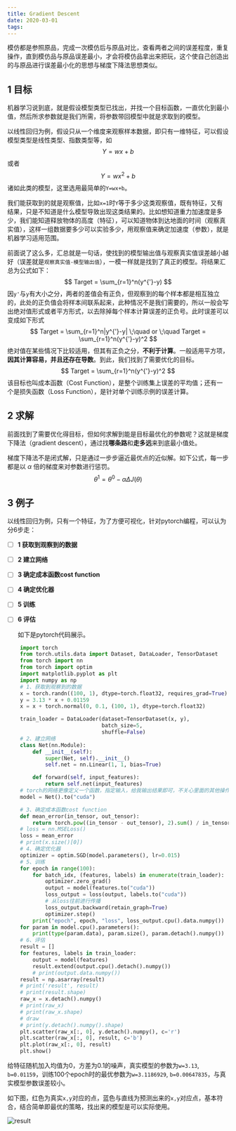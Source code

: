 ```yaml
---
title: Gradient Descent
date: 2020-03-01
tags:
---
```

模仿都是参照原品，完成一次模仿后与原品对比，查看两者之间的误差程度，重复操作，直到模仿品与原品误差最小，才会将模仿品拿出来把玩，这个使自己创造出的与原品进行误差最小化的思想与梯度下降法思想类似。

## 1 目标

机器学习说到底，就是假设模型类型已找出，并找一个目标函数，一直优化到最小值，然后所求参数就是我们所需，将参数带回模型中就是求取到的模型。

以线性回归为例，假设只从一个维度来观察样本数据，即只有一维特征，可以假设模型类型是线性类型、指数类型等，如
$$
Y=wx+b
$$
或者
$$
Y=wx^2+b
$$
诸如此类的模型，这里选用最简单的`Y=wx+b`。

我们能获取到的就是观察值，比如`x=1`时`Y`等于多少这类观察值，既有特征，又有结果，只是不知道是什么模型导致出现这类结果的。比如想知道重力加速度是多少，我们能知道释放物体的高度（特征），可以知道物体到达地面的时间（观察真实值），这样一组数据要多少可以实验多少，用观察值来确定加速度（参数），就是机器学习适用范围。

前面说了这么多，汇总就是一句话，使找到的模型输出值与观察真实值误差越小越好（误差就是`观察真实值-模型输出值`），一模一样就是找到了真正的模型。将结果汇总为公式如下：
$$
Target = \sum_{r=1}^n(y^{'}-y)
$$
因`y'`与`y`有大小之分，两者的差值会有正负，但观察到的每个样本都是相互独立的，此处的正负值会将样本间联系起来，此种情况不是我们需要的，所以一般会写出绝对值形式或者平方形式，以去除掉每个样本计算误差的正负号。此时误差可以变成如下形式
$$
Target = \sum_{r=1}^n|y^{'}-y| \;\quad  or \;\quad Target = \sum_{r=1}^n(y^{'}-y)^2
$$
绝对值在某些情况下比较适用，但其有正负之分，**不利于计算**。一般适用平方项，**因其计算容易，并且还存在导数**。到此，我们找到了需要优化的目标。
$$
Target = \sum_{r=1}^n(y^{'}-y)^2
$$
该目标也叫成本函数（Cost Function），是整个训练集上误差的平均值；还有一个是损失函数（Loss Function），是针对单个训练示例的误差计算。

## 2 求解

前面找到了需要优化得目标，但如何求解到能是目标最优化的参数呢？这就是梯度下降法（gradient descent），通过找**哪条路**和**走多远**来到底最小值处。

梯度下降法不是闭式解，只是通过一步步逼近最优点的近似解。如下公式，每一步都是以 $\alpha$ 倍的梯度来对参数进行惩罚。
$$
\theta^1 = \theta^0-\alpha\Delta J(\theta)
$$

## 3 例子

以线性回归为例，只有一个特征，为了方便可视化，针对pytorch编程，可以认为分6步走：

- [ ] **1 获取到观察到的数据**

- [ ] **2 建立网络**

- [ ] **3 确定成本函数cost function**

- [ ] **4 确定优化器**

- [ ] **5 训练**

- [ ] **6 评估**

  如下是pytorch代码展示。

```python
    import torch
    from torch.utils.data import Dataset, DataLoader, TensorDataset
    from torch import nn
    from torch import optim
    import matplotlib.pyplot as plt
    import numpy as np
    # 1、获取到观察到的数据
    x = torch.randn((100, 1), dtype=torch.float32, requires_grad=True)
    y = 3.13 * x + 0.01159
    x = x + torch.normal(0, 0.1, (100, 1), dtype=torch.float32)

    train_loader = DataLoader(dataset=TensorDataset(x, y),
                              batch_size=5,
                              shuffle=False)
    # 2、建立网络
    class Net(nn.Module):
        def __init__(self):
            super(Net, self).__init__()
            self.net = nn.Linear(1, 1, bias=True)

        def forward(self, input_features):
            return self.net(input_features)
    # torch的网络更像定义一个函数，指定输入，给我输出结果即可，不关心里面的其他操作
    model = Net().to("cuda")

    # 3、确定成本函数cost function
    def mean_error(in_tensor, out_tensor):
        return torch.pow((in_tensor - out_tensor), 2).sum() / in_tensor.size()[0]
    # loss = nn.MSELoss()
    loss = mean_error
    # print(x.size()[0])
    # 4、确定优化器
    optimizer = optim.SGD(model.parameters(), lr=0.015)
    # 5、训练
    for epoch in range(100):
        for batch_idx, (features, labels) in enumerate(train_loader):
            optimizer.zero_grad()
            output = model(features.to("cuda"))
            loss_output = loss(output, labels.to("cuda"))
            # 从loss往前进行传播
            loss_output.backward(retain_graph=True)
            optimizer.step()
        print("epoch", epoch, "loss", loss_output.cpu().data.numpy())
    for param in model.cpu().parameters():
        print(type(param.data), param.size(), param.detach().numpy())
    # 6、评估
    result = []
    for features, labels in train_loader:
        output = model(features)
        result.extend(output.cpu().detach().numpy())
        # print(output.data.numpy())
    result = np.asarray(result)
    # print('result', result)
    # print(result.shape)
    raw_x = x.detach().numpy()
    # print(raw_x)
    # print(raw_x.shape)
    # draw
    # print(y.detach().numpy().shape)
    plt.scatter(raw_x[:, 0], y.detach().numpy(), c='r')
    plt.scatter(raw_x[:, 0], result, c='b')
    plt.plot(raw_x[:, 0], result)
    plt.show()
```

给特征随机加入均值为0，方差为0.1的噪声，真实模型的参数为`w=3.13`, `b=0.01159`，训练100个epoch时的最优参数为`w=3.1186929`, `b=0.00647835`，与真实模型参数误差较小。

如下图，红色为真实`x,y`对应的点，蓝色与直线为预测出来的`x,y`对应点，基本符合，结合简单即最优的策略，找出来的模型是可以实际使用。

![](D:\git\blog\source\images\algorithm\gd\1.png "result")